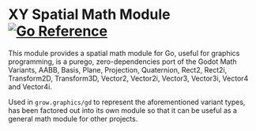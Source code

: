 # XY Spatial Math Module [![Go Reference](https://pkg.go.dev/badge/grow.graphics/xy.svg)](https://pkg.go.dev/grow.graphics/xy)

This module provides a spatial math module for Go, useful for graphics programming, is a purego, zero-dependencies port of
the Godot Math Variants, AABB, Basis, Plane, Projection, Quaternion, Rect2, Rect2i, Transform2D, Transform3D, Vector2, 
Vector2i, Vector3, Vector3i, Vector4 and Vector4i.

Used in `grow.graphics/gd` to represent the aforementioned variant types, has been factored out into its own module so that
it can be useful as a general math module for other projects.
